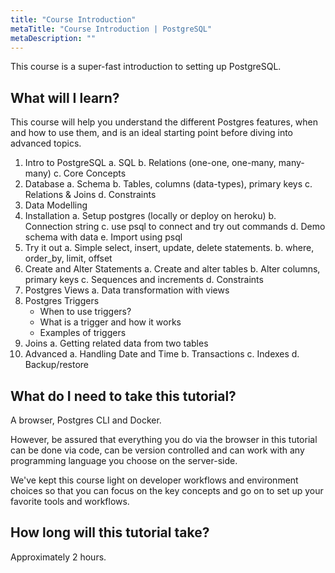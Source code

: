 ```yaml
---
title: "Course Introduction"
metaTitle: "Course Introduction | PostgreSQL"
metaDescription: ""
---
```


This course is a super-fast introduction to setting up PostgreSQL.

## What will I learn?

This course will help you understand the different Postgres features, when and how to use them, and
is an ideal starting point before diving into advanced topics.

1. Intro to PostgreSQL
    a. SQL
    b. Relations (one-one, one-many, many-many)
    c. Core Concepts
2. Database
    a. Schema
    b. Tables, columns (data-types), primary keys
    c. Relations & Joins
    d. Constraints
3. Data Modelling
4. Installation
    a. Setup postgres (locally or deploy on heroku)
    b. Connection string
    c. use psql to connect and try out commands
    d. Demo schema with data
    e. Import using psql
5. Try it out
    a. Simple select, insert, update, delete statements.
    b. where, order_by, limit, offset
6. Create and Alter Statements
    a. Create and alter tables
    b. Alter columns, primary keys
    c. Sequences and increments
    d. Constraints
7. Postgres Views
    a. Data transformation with views
8. Postgres Triggers
    - When to use triggers?
    - What is a trigger and how it works
    - Examples of triggers
9. Joins
    a. Getting related data from two tables
10. Advanced
    a. Handling Date and Time
    b. Transactions
    c. Indexes
    d. Backup/restore

## What do I need to take this tutorial?

A browser, Postgres CLI and Docker.

However, be assured that everything you do via the browser
in this tutorial can be done via code, can be version controlled and
can work with any programming language you choose on the server-side.

We've kept this course light on developer workflows and
environment choices so that you can focus on the key concepts and
go on to set up your favorite tools and workflows.

## How long will this tutorial take?

Approximately 2 hours.
